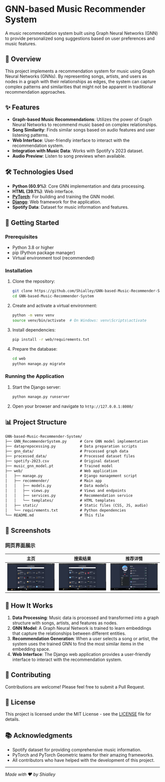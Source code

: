 
# GNN-based Music Recommender System

A music recommendation system built using Graph Neural Networks (GNN) to provide personalized song suggestions based on user preferences and music features.

## 📝 Overview

This project implements a recommendation system for music using Graph Neural Networks (GNNs). By representing songs, artists, and users as nodes in a graph with their relationships as edges, the system can capture complex patterns and similarities that might not be apparent in traditional recommendation approaches.

## ✨ Features

- **Graph-based Music Recommendations**: Utilizes the power of Graph Neural Networks to recommend music based on complex relationships.
- **Song Similarity**: Finds similar songs based on audio features and user listening patterns.
- **Web Interface**: User-friendly interface to interact with the recommendation system.
- **Integration with Music Data**: Works with Spotify's 2023 dataset.
- **Audio Preview**: Listen to song previews when available.

## 🛠️ Technologies Used

- **Python (60.9%)**: Core GNN implementation and data processing.
- **HTML (39.1%)**: Web interface.
- **[PyTorch](https://pytorch.org/)**: For building and training the GNN model.
- **[Django](https://www.djangoproject.com/)**: Web framework for the application.
- **Spotify Data**: Dataset for music information and features.

## 🚀 Getting Started

### Prerequisites

- Python 3.8 or higher
- pip (Python package manager)
- Virtual environment tool (recommended)

### Installation

1. Clone the repository:
   ```bash
   git clone https://github.com/Shialley/GNN-based-Music-Recommender-System.git
   cd GNN-based-Music-Recommender-System
   ```

2. Create and activate a virtual environment:
   ```bash
   python -m venv venv
   source venv/bin/activate  # On Windows: venv\Scripts\activate
   ```

3. Install dependencies:
   ```bash
   pip install -r web/requirements.txt
   ```

4. Prepare the database:
   ```bash
   cd web
   python manage.py migrate
   ```

### Running the Application

1. Start the Django server:
   ```bash
   python manage.py runserver
   ```

2. Open your browser and navigate to `http://127.0.0.1:8000/`

## 📊 Project Structure

```
GNN-based-Music-Recommender-System/
├── GNN_RecommenderSystem.py      # Core GNN model implementation
├── dataprepocessing.py           # Data preparation scripts
├── gnn_data/                     # Processed graph data
├── processed_data/               # Processed dataset files
├── spotify-2023.csv              # Original dataset
├── music_gnn_model.pt            # Trained model
├── web/                          # Web application
│   ├── manage.py                 # Django management script
│   ├── recommender/              # Main app
│   │   ├── models.py             # Data models
│   │   ├── views.py              # Views and endpoints
│   │   ├── services.py           # Recommendation service
│   │   └── templates/            # HTML templates
│   ├── static/                   # Static files (CSS, JS, audio)
│   └── requirements.txt          # Python dependencies
└── README.md                     # This file
```

## 📸 Screenshots

### 网页界面展示
| 主页 | 搜索结果 | 推荐详情 |
|------|----------|----------|
| ![主页界面](https://github.com/Shialley/GNN-based-Music-Recommender-System/raw/main/Web_illustration/home_page.png) | ![搜索结果](https://github.com/Shialley/GNN-based-Music-Recommender-System/raw/main/Web_illustration/search_results.png) | ![推荐详情](https://github.com/Shialley/GNN-based-Music-Recommender-System/raw/main/Web_illustration/song_recommendation_details.png) |


## 🧠 How It Works

1. **Data Processing**: Music data is processed and transformed into a graph structure with songs, artists, and features as nodes.
2. **GNN Model**: A Graph Neural Network is trained to learn embeddings that capture the relationships between different entities.
3. **Recommendation Generation**: When a user selects a song or artist, the system uses the trained GNN to find the most similar items in the embedding space.
4. **Web Interface**: The Django web application provides a user-friendly interface to interact with the recommendation system.

## 🤝 Contributing

Contributions are welcome! Please feel free to submit a Pull Request.

## 📄 License

This project is licensed under the MIT License - see the [LICENSE](LICENSE) file for details.

## 📚 Acknowledgments

- Spotify dataset for providing comprehensive music information.
- PyTorch and PyTorch Geometric teams for their amazing frameworks.
- All contributors who have helped with the development of this project.

---

*Made with ❤️ by Shialley*
